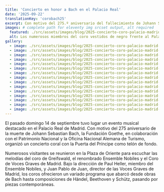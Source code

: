 ```yaml
---
title: 'Concierto en honor a Bach en el Palacio Real'
date: '2025-09-22'
translationKey: 'corobach25'
excerpt: Con motivo del 275.º aniversario del fallecimiento de Johann Sebastian Bach, la Fundación Goethe, en colaboración con el Patrimonio Nacional, organizó un concierto coral con la Puerta del Príncipe como telón de fondo.
images: # complete path for eleventy img srcset output, alt required
  featured: ./src/assets/images/blog/2025-concierto-coro-palacio-madrid-13.jpg
  alt: Los numerosos miembros del coro vestidos de negro frente al Palacio Real.
gallery:
  - image: ./src/assets/images/blog/2025-concierto-coro-palacio-madrid-01.jpg
  - image: ./src/assets/images/blog/2025-concierto-coro-palacio-madrid-02.jpg
  - image: ./src/assets/images/blog/2025-concierto-coro-palacio-madrid-03.jpg
  - image: ./src/assets/images/blog/2025-concierto-coro-palacio-madrid-04.jpg
  - image: ./src/assets/images/blog/2025-concierto-coro-palacio-madrid-05.jpg
  - image: ./src/assets/images/blog/2025-concierto-coro-palacio-madrid-06.jpg
  - image: ./src/assets/images/blog/2025-concierto-coro-palacio-madrid-07.jpg
  - image: ./src/assets/images/blog/2025-concierto-coro-palacio-madrid-08.jpg
  - image: ./src/assets/images/blog/2025-concierto-coro-palacio-madrid-09.jpg
  - image: ./src/assets/images/blog/2025-concierto-coro-palacio-madrid-10.jpg
  - image: ./src/assets/images/blog/2025-concierto-coro-palacio-madrid-11.jpg
  - image: ./src/assets/images/blog/2025-concierto-coro-palacio-madrid-12.jpg
  - image: ./src/assets/images/blog/2025-concierto-coro-palacio-madrid-13.jpg
  - image: ./src/assets/images/blog/2025-concierto-coro-palacio-madrid-14.jpg
  - image: ./src/assets/images/blog/2025-concierto-coro-palacio-madrid-15.jpg
---
```


El pasado domingo 14 de septiembre tuvo lugar un evento musical destacado en el Palacio Real de Madrid. Con motivo del 275 aniversario de la muerte de Johann Sebastian Bach, la Fundación Goethe, en colaboración con el Patrimonio Nacional y la Oficina Nacional Alemana de Turismo, organizó un concierto coral con la Puerta del Príncipe como telón de fondo.

Numerosos visitantes se reunieron en la Plaza de Oriente para escuchar las melodías del coro de Greifswald, el renombrado Ensemble Nobiles y el Coro de Voces Graves de Madrid. Bajo la dirección de Paul Heller, miembro del Ensemble Nobiles, y Juan Pablo de Juan, director de las Voces Graves de Madrid, los coros ofrecieron un variado programa que abarcó desde obras de Bach hasta composiciones de Händel, Beethoven y Schütz, pasando por piezas contemporáneas.

